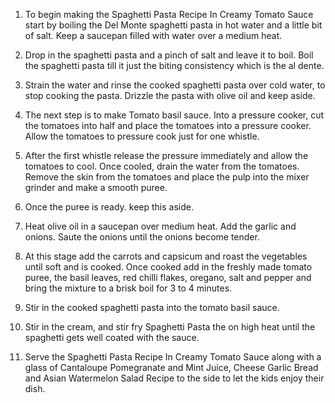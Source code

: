 1. To begin making the Spaghetti Pasta Recipe In Creamy Tomato Sauce start by boiling the Del Monte spaghetti pasta in hot water and a little bit of salt. Keep a saucepan filled with water over a medium heat.

2. Drop in the spaghetti pasta and a pinch of salt and leave it to boil. Boil the spaghetti pasta till it just the biting consistency which is the al dente.

3. Strain the water and rinse the cooked spaghetti pasta over cold water, to stop cooking the pasta. Drizzle the pasta with olive oil and keep aside.

4. The next step is to make Tomato basil sauce. Into a pressure cooker, cut the tomatoes into half and place the tomatoes into a pressure cooker. Allow the tomatoes to pressure cook just for one whistle. 

5. After the first whistle release the pressure immediately and allow the tomatoes to cool. Once cooled, drain the water from the tomatoes. Remove the skin from the tomatoes and place the pulp into the mixer grinder and make a smooth puree.

6. Once the puree is ready. keep this aside.

7. Heat olive oil in a saucepan over medium heat. Add the garlic and onions. Saute the onions until the onions become tender.

8. At this stage add the carrots and capsicum and roast the vegetables until soft and is cooked. Once cooked add in the freshly made tomato puree, the basil leaves, red chilli flakes, oregano, salt and pepper and bring the mixture to a brisk boil for 3 to 4 minutes.

9. Stir in the cooked spaghetti pasta into the tomato basil sauce.

10. Stir in the cream, and stir fry Spaghetti Pasta the on high heat until the spaghetti gets well coated with the sauce.

11. Serve the Spaghetti Pasta Recipe In Creamy Tomato Sauce along with a glass of Cantaloupe Pomegranate and Mint Juice, Cheese Garlic Bread and Asian Watermelon Salad Recipe to the side to let the kids enjoy their dish.